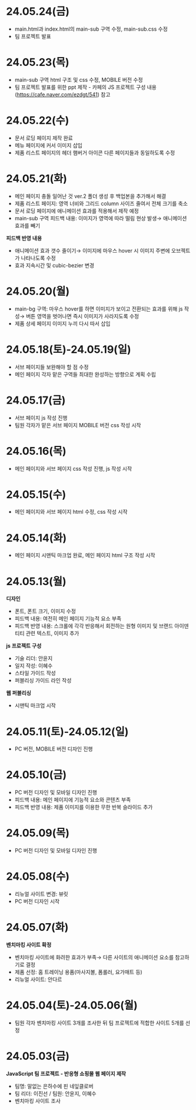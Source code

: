 # 24.05.24(금)
- main.html과 index.html의 main-sub 구역 수정, main-sub.css 수정
- 팀 프로젝트 발표
# 24.05.23(목)
- main-sub 구역 html 구조 및 css 수정, MOBILE 버전 수정
- 팀 프로젝트 발표를 위한 ppt 제작 - 카페의 JS 프로젝트 구성 내용(https://cafe.naver.com/ezdgt/541) 참고
# 24.05.22(수)
- 문서 로딩 페이지 제작 완료
- 메뉴 페이지에 커서 이미지 삽입
- 제품 리스트 페이지의 헤더 햄버거 아이콘 다른 페이지들과 동일하도록 수정
# 24.05.21(화)
- 메인 페이지 충돌 일어난 것 ver.2 폴더 생성 후 백업본을 추가해서 해결
- 제품 리스트 페이지: 영역 너비와 그리드 column 사이즈 줄여서 전체 크기를 축소
- 문서 로딩 페이지에 애니메이션 효과를 적용해서 제작 예정
- main-sub 구역 피드백 내용: 이미지가 영역에 따라 떨림 현상 발생→ 애니메이션 효과를 빼기

**피드백 반영 내용**
- 애니메이션 효과 갯수 줄이기→ 이미지에 마우스 hover 시 이미지 주변에 오브젝트가 나타나도록 수정
- 효과 지속시간 및 cubic-bezier 변경
# 24.05.20(월)
- main-bg 구역: 마우스 hover를 하면 이미지가 보이고 전환되는 효과를 위해 js 작성→ 버튼 영역을 벗어나면 즉시 이미지가 사라지도록 수정
- 제품 상세 페이지 이미지 누끼 다시 따서 삽입
# 24.05.18(토)-24.05.19(일)
- 서브 페이지들 보완해야 할 점 수정
- 메인 페이지 각자 맡은 구역들 최대한 완성하는 방향으로 계획 수립 
# 24.05.17(금)
- 서브 페이지 js 작성 진행
- 팀원 각자가 맡은 서브 페이지 MOBILE 버전 css 작성 시작
# 24.05.16(목)
- 메인 페이지와 서브 페이지 css 작성 진행, js 작성 시작 
# 24.05.15(수)
- 메인 페이지와 서브 페이지 html 수정, css 작성 시작
# 24.05.14(화)
- 메인 페이지 시맨틱 마크업 완료, 메인 페이지 html 구조 작성 시작
# 24.05.13(월)
**디자인**
- 폰트, 폰트 크기, 이미지 수정
- 피드백 내용: 여전히 메인 페이지 기능적 요소 부족
- 피드백 반영 내용: 스크롤에 각각 반응해서 회전하는 원형 이미지 및 브랜드 아이덴티티 관련 텍스트, 이미지 추가

**js 프로젝트 구성**
- 기술 리더: 안윤지
- 일지 작성: 이혜수
- 스타일 가이드 작성
- 퍼블리싱 가이드 라인 작성

**웹 퍼블리싱**
- 시맨틱 마크업 시작
# 24.05.11(토)-24.05.12(일)
- PC 버전, MOBILE 버전 디자인 진행
# 24.05.10(금)
- PC 버전 디자인 및 모바일 디자인 진행
- 피드백 내용: 메인 페이지에 기능적 요소와 콘텐츠 부족
- 피드백 반영 내용: 제품 이미지를 이용한 무한 반복 슬라이드 추가
# 24.05.09(목)
- PC 버전 디자인 및 모바일 디자인 진행
# 24.05.08(수)
- 리뉴얼 사이트 변경: 뷰릿
- PC 버전 디자인 시작
# 24.05.07(화)
**벤치마킹 사이트 확정**
- 벤치마킹 사이트에 화려한 효과가 부족→ 다른 사이트의 애니메이션 요소를 참고하기로 결정
- 제품 선정: 홈 트레이닝 용품(마사지볼, 폼롤러, 요가매트 등)
- 리뉴얼 사이트: 안다르
# 24.05.04(토)-24.05.06(월)
- 팀원 각자 벤치마킹 사이트 3개를 조사한 뒤 팀 프로젝트에 적합한 사이트 5개를 선정
# 24.05.03(금)
**JavaScript 팀 프로젝트 - 반응형 쇼핑몰 웹 페이지 제작**
- 팀명: 말없는 은하수에 핀 네잎클로버
- 팀 리더: 이진선 / 팀원: 안윤지, 이혜수
- 벤치마킹 사이트 조사
